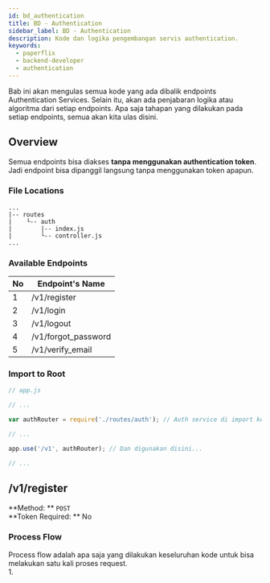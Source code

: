 ```yaml
---
id: bd_authentication
title: BD - Authentication
sidebar_label: BD - Authentication
description: Kode dan logika pengembangan servis authentication.
keywords:
  - paperflix
  - backend-developer
  - authentication
---
```


Bab ini akan mengulas semua kode yang ada dibalik endpoints Authentication Services. Selain itu, akan ada penjabaran logika atau algoritma dari setiap endpoints. Apa saja tahapan yang dilakukan pada setiap endpoints, semua akan kita ulas disini.

## Overview
Semua endpoints bisa diakses **tanpa menggunakan authentication token**. Jadi endpoint bisa dipanggil langsung tanpa menggunakan token apapun.

### File Locations
```
...
|-- routes
|    └-- auth
|        |-- index.js
|        └-- controller.js
...
```

### Available Endpoints
No | Endpoint's Name
---|----------------
1 | /v1/register
2 | /v1/login
3 | /v1/logout
4 | /v1/forgot_password
5 | /v1/verify_email

### Import to Root
```javascript
// app.js

// ...

var authRouter = require('./routes/auth'); // Auth service di import ke root.

// ...

app.use('/v1', authRouter); // Dan digunakan disini...

// ...
```

## /v1/register

**Method: ** `POST`<br />
**Token Required: ** No

### Process Flow
Process flow adalah apa saja yang dilakukan keseluruhan kode untuk bisa melakukan satu kali proses request.<br />
1.
